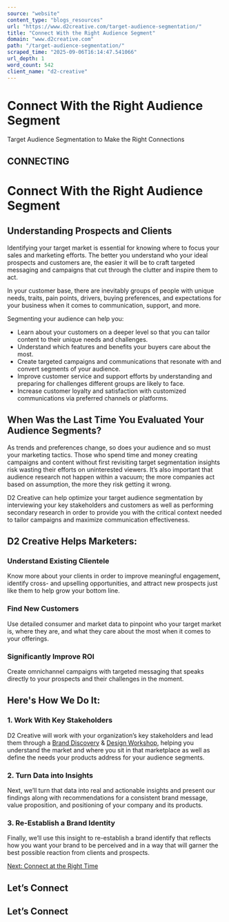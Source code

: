 ```yaml
---
source: "website"
content_type: "blogs_resources"
url: "https://www.d2creative.com/target-audience-segmentation/"
title: "Connect With the Right Audience Segment"
domain: "www.d2creative.com"
path: "/target-audience-segmentation/"
scraped_time: "2025-09-06T16:14:47.541066"
url_depth: 1
word_count: 542
client_name: "d2-creative"
---
```


# Connect With the Right Audience Segment

Target Audience Segmentation to Make the Right Connections

## CONNECTING

# Connect With the Right Audience Segment

## Understanding Prospects and Clients

Identifying your target market is essential for knowing where to focus your sales and marketing efforts. The better you understand who your ideal prospects and customers are, the easier it will be to craft targeted messaging and campaigns that cut through the clutter and inspire them to act.

In your customer base, there are inevitably groups of people with unique needs, traits, pain points, drivers, buying preferences, and expectations for your business when it comes to communication, support, and more.

Segmenting your audience can help you:

*   Learn about your customers on a deeper level so that you can tailor content to their unique needs and challenges.
*   Understand which features and benefits your buyers care about the most.
*   Create targeted campaigns and communications that resonate with and convert segments of your audience.
*   Improve customer service and support efforts by understanding and preparing for challenges different groups are likely to face.
*   Increase customer loyalty and satisfaction with customized communications via preferred channels or platforms.

## When Was the Last Time You Evaluated Your Audience Segments?

As trends and preferences change, so does your audience and so must your marketing tactics. Those who spend time and money creating campaigns and content without first revisiting target segmentation insights risk wasting their efforts on uninterested viewers. It’s also important that audience research not happen within a vacuum; the more companies act based on assumption, the more they risk getting it wrong.

D2 Creative can help optimize your target audience segmentation by interviewing your key stakeholders and customers as well as performing secondary research in order to provide you with the critical context needed to tailor campaigns and maximize communication effectiveness.

## D2 Creative Helps Marketers:

### Understand Existing Clientele

Know more about your clients in order to improve meaningful engagement, identify cross- and upselling opportunities, and attract new prospects just like them to help grow your bottom line.

### Find New Customers

Use detailed consumer and market data to pinpoint who your target market is, where they are, and what they care about the most when it comes to your offerings.

### Significantly Improve ROI

Create omnichannel campaigns with targeted messaging that speaks directly to your prospects and their challenges in the moment.

## Here's How We Do It:

### 1\. Work With Key Stakeholders

D2 Creative will work with your organization’s key stakeholders and lead them through a [Brand Discovery](https://www.d2creative.com/capabilities/brand-and-messaging-development/) & [Design Workshop](https://www.d2creative.com/capabilities/website-design-and-app-development/), helping you understand the market and where you sit in that marketplace as well as define the needs your products address for your audience segments.

### 2\. Turn Data into Insights

Next, we’ll turn that data into real and actionable insights and present our findings along with recommendations for a consistent brand message, value proposition, and positioning of your company and its products.

### 3\. Re-Establish a Brand Identity

Finally, we’ll use this insight to re-establish a brand identify that reflects how you want your brand to be perceived and in a way that will garner the best possible reaction from clients and prospects.

[Next: Connect at the Right Time](https://www.d2creative.com/turning-prospects-to-leads/)

## Let’s Connect

## Let’s Connect